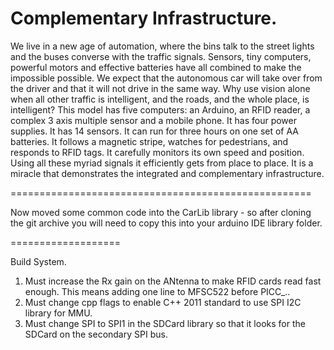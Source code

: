 Complementary Infrastructure.
=============================
We live in a new age of automation, where the bins talk to the street lights and the buses converse with the traffic signals.
Sensors, tiny computers, powerful motors and effective batteries have all combined to make the impossible possible.  We expect that the autonomous car will take over from the driver and that it will not drive in the same way.  Why use vision alone when all other traffic is intelligent, and the roads, and the whole place, is intelligent?
This model has five computers: an Arduino, an RFID reader, a complex 3 axis multiple sensor and a mobile phone.  It has four power supplies.  It has 14 sensors.  It can run for three hours on one set of AA batteries.  It follows a magnetic stripe, watches for pedestrians, and responds to RFID tags.  It carefully monitors its own speed and position.  Using all these myriad signals it efficiently gets from place to place.
It is a miracle that demonstrates the integrated and complementary infrastructure.

====================================================

Now moved some common code into the CarLib library - so after cloning the git archive you will need to copy this into your arduino IDE library folder.

===================

Build System.
1. Must increase the Rx gain on the ANtenna to make RFID cards read fast enough.  This means adding one line to MFSC522 before PICC_..
2. Must change cpp flags to enable C++ 2011 standard to use SPI I2C library for MMU.
3. Must change SPI to SPI1 in the SDCard library so that it looks for the SDCard on the secondary SPI bus.